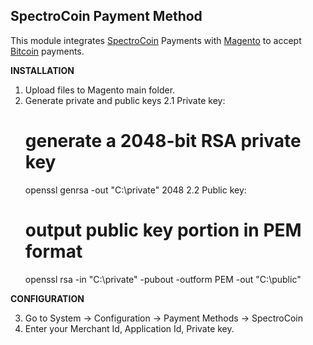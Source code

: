 SpectroCoin Payment Method
---------------

This module integrates [SpectroCoin](https://spectrocoin.com/) Payments with [Magento](http://magento.com/) to accept [Bitcoin](https://bitcoin.org) payments.

**INSTALLATION**

1. Upload files to Magento main folder.
2. Generate private and public keys
2.1 Private key:
    # generate a 2048-bit RSA private key
    openssl genrsa -out "C:\private" 2048
2.2 Public key:
    # output public key portion in PEM format
    openssl rsa -in "C:\private" -pubout -outform PEM -out "C:\public"

**CONFIGURATION**

3. Go to System -> Configuration -> Payment Methods -> SpectroCoin
4. Enter your Merchant Id, Application Id, Private key.
